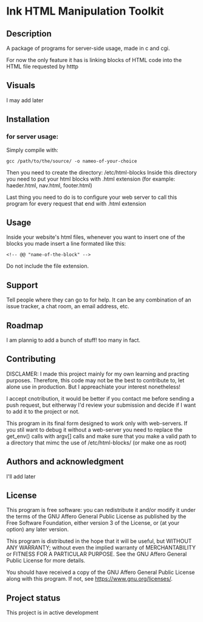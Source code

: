 
# Ink HTML Manipulation Toolkit

## Description
A  package of programs for server-side usage, made in c and cgi.

For now the only feature it has is linking blocks of HTML code into the HTML file requested by htttp


## Visuals
I may add later

## Installation
### for server usage:
Simply compile with:
```code 
gcc /path/to/the/source/ -o nameo-of-your-choice
```
Then you need to create the directory: /etc/html-blocks
Inside this directory you need to put your html blocks with .html extension (for example: haeder.html, nav.html, footer.html)

Last thing you need to do is to configure your web server to call this program for every request that end with .html extension

## Usage
Inside your website's html files, whenever you want to insert one of the blocks you made insert a line formated like this:
```code 
<!-- @@ "name-of-the-block" -->
```
Do not include the file extension.

## Support
Tell people where they can go to for help. It can be any combination of an issue tracker, a chat room, an email address, etc.

## Roadmap
I am plannig to add a bunch of stuff! too many in fact.

## Contributing
DISCLAMER: I made this project mainly for my own learning and practing purposes.
Therefore, this code may not be the best to contribute to, let alone use in production.
But I appreachiate your interest nonetheless!

I accept cnotribution, it would be better if you contact me before sending a push request,
but eitherway I'd review your submission and decide if I want to add it to the project or not.

This program in its final form designed to work only with web-servers. If you stil want to debug it without a web-server
you need to replace the get_env() calls with argv[] calls and make sure that you make a valid path to a directory that mimc the use of /etc/html-blocks/ (or make one as root)

## Authors and acknowledgment
I'll add later

## License
This program is free software: you can redistribute it and/or modify it under the terms of the GNU Affero General Public License as published by the Free Software Foundation, either version 3 of the License, or (at your option) any later version.

This program is distributed in the hope that it will be useful, but WITHOUT ANY WARRANTY; without even the implied warranty of MERCHANTABILITY or FITNESS FOR A PARTICULAR PURPOSE. See the GNU Affero General Public License for more details.

 You should have received a copy of the GNU Affero General Public License along with this program. If not, see <https://www.gnu.org/licenses/>. 

## Project status
This project is in active development
